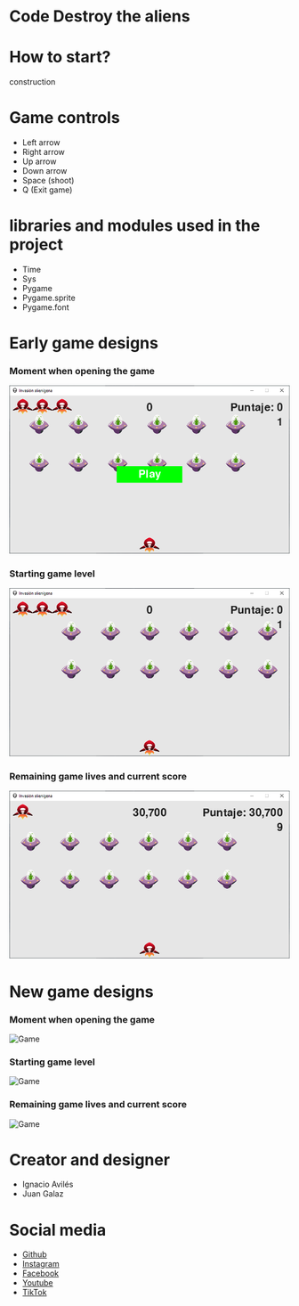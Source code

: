 # Code Destroy the aliens

# How to start?

construction

# Game controls

- Left arrow
- Right arrow
- Up arrow
- Down arrow
- Space (shoot)
- Q (Exit game)

# libraries and modules used in the project

- Time
- Sys
- Pygame
- Pygame.sprite
- Pygame.font

# Early game designs

### Moment when opening the game

![Game](./imagenes/README/foto1.PNG)
<br/>

### Starting game level

![Game](./imagenes/README/foto2.PNG)
<br/>

### Remaining game lives and current score

![Game](./imagenes/README/foto3.PNG)

# New game designs

### Moment when opening the game

![Game](./imagenes/README/foto4.PNG)
<br/>

### Starting game level

![Game](./imagenes/README/foto5.PNG)
<br/>

### Remaining game lives and current score

![Game](./imagenes/README/foto6.PNG)

# Creator and designer

- Ignacio Avilés
- Juan Galaz

# Social media

- [Github](http://github.com/avilesxd/)
- [Instagram](https://www.instagram.com/avilesxd/)
- [Facebook](https://www.facebook.com/ignacio.avilescardenasso)
- [Youtube](https://www.youtube.com/channel/UCYPsgamO7XeWOrXriOpJBqw)
- [TikTok](https://www.tiktok.com/@chle_igns)
